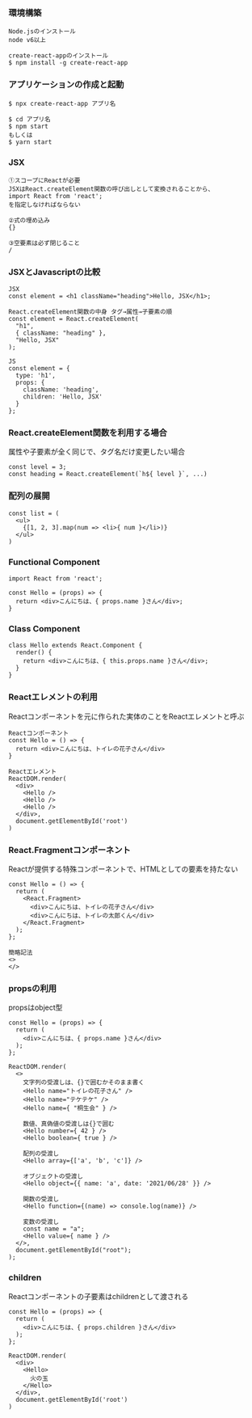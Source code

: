 ### 環境構築

```
Node.jsのインストール
node v6以上

create-react-appのインストール
$ npm install -g create-react-app
```

### アプリケーションの作成と起動

```
$ npx create-react-app アプリ名

$ cd アプリ名
$ npm start
もしくは
$ yarn start
```

### JSX

```
①スコープにReactが必要
JSXはReact.createElement関数の呼び出しとして変換されることから、
import React from 'react';
を指定しなければならない

②式の埋め込み
{}

③空要素は必ず閉じること
/
```

### JSXとJavascriptの比較

```
JSX
const element = <h1 className="heading">Hello, JSX</h1>;

React.createElement関数の中身 タグ→属性→子要素の順
const element = React.createElement(
  "h1",
  { className: "heading" },
  "Hello, JSX"
);

JS
const element = {
  type: 'h1',
  props: {
    className: 'heading',
    children: 'Hello, JSX'
  }
};
```

### React.createElement関数を利用する場合
属性や子要素が全く同じで、タグ名だけ変更したい場合
```
const level = 3;
const heading = React.createElement(`h${ level }`, ...)
```

### 配列の展開

```
const list = (
  <ul>
    {[1, 2, 3].map(num => <li>{ num }</li>)}
  </ul>
)
```

### Functional Component
```
import React from 'react';

const Hello = (props) => {
  return <div>こんにちは、{ props.name }さん</div>;
}
```

### Class Component
```
class Hello extends React.Component {
  render() { 
    return <div>こんにちは、{ this.props.name }さん</div>;
  }
}
```

### Reactエレメントの利用
Reactコンポーネントを元に作られた実体のことをReactエレメントと呼ぶ
```
Reactコンポーネント
const Hello = () => {
  return <div>こんにちは、トイレの花子さん</div>
}

Reactエレメント
ReactDOM.render(
  <div>
    <Hello />
    <Hello />
    <Hello />
  </div>,
  document.getElementById('root')
)
```

### React.Fragmentコンポーネント
Reactが提供する特殊コンポーネントで、HTMLとしての要素を持たない
```
const Hello = () => {
  return (
    <React.Fragment>
      <div>こんにちは、トイレの花子さん</div>
      <div>こんにちは、トイレの太郎くん</div>
    </React.Fragment>
  );
};

簡略記法
<>
</>
```

### propsの利用
propsはobject型
```
const Hello = (props) => {
  return (
    <div>こんにちは、{ props.name }さん</div>
  );
};

ReactDOM.render(
  <>
    文字列の受渡しは、{}で囲むかそのまま書く
    <Hello name="トイレの花子さん" />
    <Hello name="テケテケ" />
    <Hello name={ "桐生会" } />
    
    数値、真偽値の受渡しは{}で囲む
    <Hello number={ 42 } />
    <Hello boolean={ true } />
    
    配列の受渡し
    <Hello array={['a', 'b', 'c']} />
    
    オブジェクトの受渡し
    <Hello object={{ name: 'a', date: '2021/06/28' }} />
    
    関数の受渡し
    <Hello function={(name) => console.log(name)} />
    
    変数の受渡し
    const name = "a";
    <Hello value={ name } />
  </>,
  document.getElementById("root");
);
```

### children
Reactコンポーネントの子要素はchildrenとして渡される
```
const Hello = (props) => {
  return (
    <div>こんにちは、{ props.children }さん</div>
  );
};

ReactDOM.render(
  <div>
    <Hello>
      火の玉
    </Hello>
  </div>,
  document.getElementById('root')
)
```







